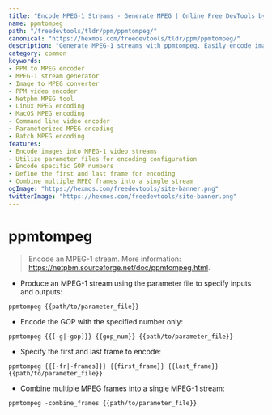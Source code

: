 ```yaml
---
title: "Encode MPEG-1 Streams - Generate MPEG | Online Free DevTools by Hexmos"
name: ppmtompeg
path: "/freedevtools/tldr/ppm/ppmtompeg/"
canonical: "https://hexmos.com/freedevtools/tldr/ppm/ppmtompeg/"
description: "Generate MPEG-1 streams with ppmtompeg. Easily encode images into MPEG videos using specified parameters. Free online tool, no registration required."
category: common
keywords:
- PPM to MPEG encoder
- MPEG-1 stream generator
- Image to MPEG converter
- PPM video encoder
- Netpbm MPEG tool
- Linux MPEG encoding
- MacOS MPEG encoding
- Command line video encoder
- Parameterized MPEG encoding
- Batch MPEG encoding
features:
- Encode images into MPEG-1 video streams
- Utilize parameter files for encoding configuration
- Encode specific GOP numbers
- Define the first and last frame for encoding
- Combine multiple MPEG frames into a single stream
ogImage: "https://hexmos.com/freedevtools/site-banner.png"
twitterImage: "https://hexmos.com/freedevtools/site-banner.png"
---
```


# ppmtompeg

> Encode an MPEG-1 stream.
> More information: <https://netpbm.sourceforge.net/doc/ppmtompeg.html>.

- Produce an MPEG-1 stream using the parameter file to specify inputs and outputs:

`ppmtompeg {{path/to/parameter_file}}`

- Encode the GOP with the specified number only:

`ppmtompeg {{[-g|-gop]}} {{gop_num}} {{path/to/parameter_file}}`

- Specify the first and last frame to encode:

`ppmtompeg {{[-fr|-frames]}} {{first_frame}} {{last_frame}} {{path/to/parameter_file}}`

- Combine multiple MPEG frames into a single MPEG-1 stream:

`ppmtompeg -combine_frames {{path/to/parameter_file}}`
